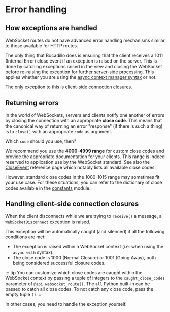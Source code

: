 # Error handling

## How exceptions are handled

WebSocket routes do not have advanced error handling mechanisms similar to those available for HTTP routes.

The only thing that Bocadillo does is ensuring that the client receives a 1011 (Internal Error) close event if an exception is raised on the server. This is done by catching exceptions raised in the view and closing the WebSocket before re-raising the exception for further server-side processing. This applies whether you are using the [async context manager syntax](./connections.md#async-context-manager-syntax) or not.

The only exception to this is [client-side connection closures](#handling-client-side-connection-closures).

## Returning errors

In the world of WebSockets, servers and clients notify one another of errors by closing the connection with an appropriate **close code**. This means that the canonical way of returning an error "response" (if there is such a thing) is to `close()` with an appropriate `code` as argument.

Which `code` should you use, then?

We recommend you use the **4000-4999 range** for custom close codes and provide the appropriate documentation for your clients. This range is indeed reserved to application use by the WebSocket standard. See also the [CloseEvent] reference page which notably lists all available close codes.

However, standard close codes in the 1000-1015 range may sometimes fit your use case. For these situations, you can refer to the dictionary of close codes available in the [constants] module.

## Handling client-side connection closures

When the client disconnects while we are trying to `receive()` a message, a `WebSocketDisconnect` exception is raised.

This exception will be automatically caught (and silenced) if all the following conditions are met:

- The exception is raised within a WebSocket context (i.e. when using the `async with` syntax).
- The close code is 1000 (Normal Closure) or 1001 (Going Away), both being considered successful closure codes.

::: tip
You can customize which close codes are caught within the WebSocket context by passing a tuple of integers to the `caught_close_codes` parameter of `@api.websocket_route()`. The `all` Python built-in can be passed to catch all close codes. To not catch any close code, pass the empty tuple `()`.
:::

In other cases, you need to handle the exception yourself.

[CloseEvent]: https://developer.mozilla.org/en-US/docs/Web/API/CloseEvent
[constants]: ../../api/constants.md
